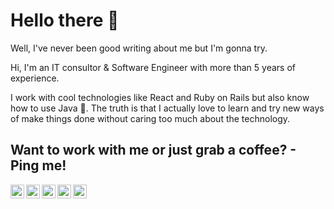# Hello there 👋

Well, I've never been good writing about me but I'm gonna try.

Hi, I'm an IT consultor & Software Engineer with more than 5 years of experience.

I work with cool technologies like React and Ruby on Rails but also know how to use Java 🧐. The truth is that I actually love to learn and try new ways of make things done without caring too much about the technology.

## Want to work with me or just grab a coffee? - Ping me!

<a href="https://instagram.com/schorts99">
  <img align="left" alt="Instagram" width="22px" src="https://img.icons8.com/color/search/instagram-new"/>
</a>
<a href="https://twitter.com/schorts99">
  <img align="left" alt="Twitter" width="22px" src="https://img.icons8.com/fluent/48/000000/twitter.png"/>
</a>
<a href="https://www.linkedin.com/in/schorts/">
  <img align="left" alt="LinkedIn" width="22px" src="https://img.icons8.com/color/search/linkedin" />
</a>
<a href="https://www.npmjs.com/~schorts99">
  <img align="left" alt="NPM" width="22px" src="https://img.icons8.com/color/search/npm" />
</a>
<a href="mailto:schorts@outlook.com">
  <img align="left" alt="Mail" width="22px" src="https://img.icons8.com/fluent/48/000000/mail.png"/>
</a>
